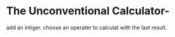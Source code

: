 # The Unconventional Calculator-
add an intiger.
choose an operater to calculat with the last result.
